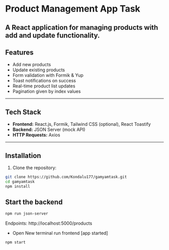 # Product Management App Task

## A React application for managing products with add and update functionality.

## Features

- Add new products
- Update existing products
- Form validation with Formik & Yup
- Toast notifications on success
- Real-time product list updates
- Pagination given by index values

---

## Tech Stack

- **Frontend:** React.js, Formik, Tailwind CSS (optional), React Toastify
- **Backend:** JSON Server (mock API)
- **HTTP Requests:** Axios

---

## Installation

1. Clone the repository:

```bash
git clone https://github.com/Kondalu177/gamyamtask.git
cd gamyamtask
npm install

```

## Start the backend

```bash
npm run json-server
```

Endpoints:
http://localhost:5000/products

- Open New terminal run frontend [app started]

```bash
npm start
```
